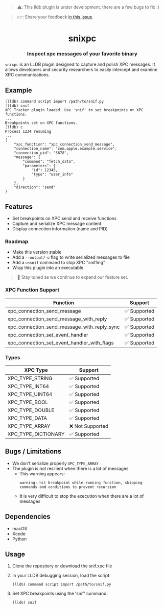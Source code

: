 > ⚠️: This lldb plugin is under development, there are a few bugs to fix :)

> 👉: Share your feedback [in this issue](https://github.com/tony-go/snixpc/issues/2).

<h1 align="center">snixpc</h1>
<h3 align="center">Inspect xpc messages of your favorite binary</h3>

`snixpc` is an LLDB plugin designed to capture and polish XPC messages. It allows developers
and security researchers to easily intercept and examine XPC communications.

## Example

```text
(lldb) command script import /path/to/snif.py
(lldb) snif
XPC Tracker plugin loaded. Use 'snif' to set breakpoints on XPC functions.
...
Breakpoints set on XPC functions.
(lldb) c
Process 1234 resuming
...
{
    "xpc_function": "xpc_connection_send_message",
    "connection_name": "com.apple.example.service",
    "connection_pid": "5678",
    "message": {
        "command": "fetch_data",
        "parameters": {
            "id": 12345,
            "type": "user_info"
        }
    },
    "direction": "send"
}
```

## Features

- Set breakpoints on XPC send and receive functions
- Capture and serialize XPC message content
- Display connection information (name and PID)

### Roadmap

- Make this version stable
- Add a `--output/-o` flag to write serialized messages to file
- Add a `unsnif` command to stop XPC "sniffing"
- Wrap this plugin into an executable

> 🤙 Stay tuned as we continue to expand our feature set.

### XPC Function Support

| Function                                    | Support    |
|---------------------------------------------|------------|
| xpc_connection_send_message                 | ✅ Supported |
| xpc_connection_send_message_with_reply      | ✅ Supported |
| xpc_connection_send_message_with_reply_sync | ✅ Supported |
| xpc_connection_set_event_handler            | ✅ Supported |
| xpc_connection_set_event_handler_with_flags | ✅ Supported |

### Types

| XPC Type            | Support          |
|---------------------|------------------|
| XPC_TYPE_STRING     | ✅ Supported     |
| XPC_TYPE_INT64      | ✅ Supported     |
| XPC_TYPE_UINT64     | ✅ Supported     |
| XPC_TYPE_BOOL       | ✅ Supported     |
| XPC_TYPE_DOUBLE     | ✅ Supported     |
| XPC_TYPE_DATA       | ✅ Supported     |
| XPC_TYPE_ARRAY      | ❌ Not Supported |
| XPC_TYPE_DICTIONARY | ✅ Supported     |


## Bugs / Limitations

- We don't serialize properly `XPC_TYPE_ARRAY`
- The plugin is not resilient when there is a lot of messages
  - This warning appears:
    ```
    warning: hit breakpoint while running function, skipping commands and conditions to prevent recursion
    ```
  - It is very difficult to stop the execution when there are a lot of messages

## Dependencies

- macOS
- Xcode
- Python

## Usage


1. Clone the repository or download the snif.xpc file

2. In your LLDB debugging session, load the script:
   ```shell
   (lldb) command script import /path/to/snif.py
   ```

3. Set XPC breakpoints using the 'snif' command:
   ```shell
   (lldb) snif
   ```
